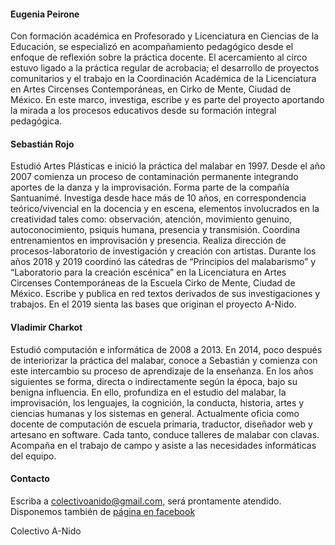 #### Eugenia Peirone

Con formación académica en Profesorado y Licenciatura en Ciencias de la Educación, se especializó en acompañamiento pedagógico desde el enfoque de reflexión sobre la práctica docente. El acercamiento al circo estuvo ligado a la práctica regular de acrobacia; el desarrollo de proyectos comunitarios y el trabajo en la Coordinación Académica de la Licenciatura en Artes Circenses Contemporáneas, en Cirko de Mente, Ciudad de México. En este marco, investiga, escribe y es parte del proyecto aportando la mirada a los procesos educativos desde su formación integral pedagógica.

#### Sebastián Rojo

Estudió Artes Plásticas e inició la práctica del malabar en 1997. Desde el año 2007 comienza un proceso de contaminación permanente integrando aportes de la danza y la improvisación. Forma parte de la compañía Santuanimé. Investiga desde hace más de 10 años, en correspondencia teórico/vivencial en la docencia y en escena, elementos involucrados en la creatividad tales como: observación, atención, movimiento genuino, autoconocimiento, psiquis humana, presencia y transmisión. Coordina entrenamientos en improvisación y presencia. Realiza dirección de procesos-laboratorio de investigación y creación con artistas. Durante los años 2018 y 2019 coordinó las cátedras de “Principios del malabarismo” y “Laboratorio para la creación escénica” en la Licenciatura en Artes Circenses Contemporáneas de la Escuela Cirko de Mente, Ciudad de México. Escribe y publica en red textos derivados de sus investigaciones y trabajos. En el 2019 sienta las bases que originan el proyecto A-Nido.

#### Vladimir Charkot

Estudió computación e informática de 2008 a 2013. En 2014, poco después de interiorizar la práctica del malabar, conoce a Sebastián y comienza con este intercambio su proceso de aprendizaje de la enseñanza. En los años siguientes se forma, directa o indirectamente según la época, bajo su benigna influencia. En ello, profundiza en el estudio del malabar, la improvisación, los lenguajes, la cognición, la conducta, historia, artes y ciencias humanas y los sistemas en general. Actualmente oficia como docente de computación de escuela primaria, traductor, diseñador web y artesano en software. Cada tanto, conduce talleres de malabar con clavas. Acompaña en el trabajo de campo y asiste a las necesidades informáticas del equipo.

#### Contacto

Escriba a colectivoanido@gmail.com, será prontamente atendido.
Disponemos también de [página en facebook](https://www.facebook.com/Colectivo-A-Nido-110458554018959)

<div class="firma-final">Colectivo A-Nido</div>